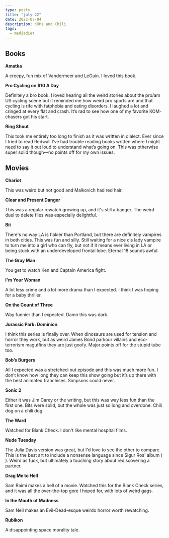 ```yaml
---
type: posts
title: "july 22"
date: 2022-07-04
description: KOMs and Chili
tags:
  - mediadiet
---
```


## Books

**Amatka**

A creepy, fun mix of Vandermeer and LeGuin. I loved this book.

**Pro Cycling on $10 A Day**

Definitely a bro book. I loved hearing all the weird stories about the pro/am US cycling scene but it reminded me how weird pro sports are and that cycling is rife with fatphobia and eating disorders. I laughed a lot and cringed at every flat and crash. It’s rad to see how one of my favorite KOM-chasers got his start. 

**Ring Shout**

This took me entirely too long to finish as it was written in dialect. Ever since I tried to read Redwall I’ve had trouble reading books written where I might need to say it out loud to understand what’s going on. This was otherwise super solid though—no points off for my own issues.

## Movies

**Chariot**

This was weird but not good and Malkovich had red hair. 

**Clear and Present Danger**

This was a regular rewatch growing up, and it's still a banger. The weird duel to delete files was especially delightful.

**Bit**

There's no way LA is flakier than Portland, but there are definitely vampires in both cities. This was fun and silly. Still waiting for a nice cis lady vampire to turn me into a girl who can fly, but not if it means ever living in LA or being stuck with an underdeveloped frontal lobe. Eternal 18 sounds awful.

**The Gray Man**

You get to watch Ken and Captain America fight.

**I'm Your Woman**

A lot less crime and a lot more drama than I expected. I think I was hoping for a baby thriller.

**On the Count of Three**

Way funnier than I expected. Damn this was dark.

**Jurassic Park: Dominion**

I think this series is finally over. When dinosaurs are used for tension and horror they work, but as weird James Bond parkour villains and eco-terrorism maguffins they are just goofy. Major points off for the stupid tube too.

**Bob’s Burgers**

All I expected was a stretched-out episode and this was much more fun. I don’t know how long they can keep this show going but it’s up there with the best animated franchises. Simpsons could never.

**Sonic 2**

Either it was Jim Carey or the writing, but this was way less fun than the first one. Bits were solid, but the whole was just so long and overdone. Chili dog on a chili dog.

**The Ward**

Watched for Blank Check. I don't like mental hospital films.

**Nude Tuesday** 

The Julia Davis version was great, but I'd love to see the other to compare. This is the best art to include a nonsense language since Sigur Ros' album ( ). Weird as fuck, but ultimately a touching story about rediscovering a partner.

**Drag Me to Hell**

Sam Raimi makes a hell of a movie. Watched this for the Blank Check series, and it was all the over-the-top gore I hoped for, with  lots of weird gags.

**In the Mouth of Madness**

Sam Neil makes an Evil-Dead-esque weirdo horror worth rewatching.

**Rubikon**

A disappointing space morality tale.
